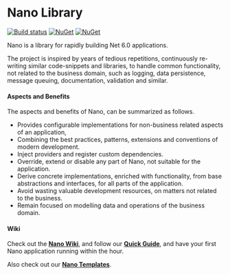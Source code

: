 # Nano Library
[![Build status](https://ci.appveyor.com/api/projects/status/la8s64bjr9ymq6ov/branch/master?svg=true)](https://ci.appveyor.com/project/vivet/nano-library/branch/master)
[![NuGet](https://img.shields.io/nuget/dt/NanoCore.svg)](https://www.nuget.org/packages/NanoCore/)
[![NuGet](https://img.shields.io/nuget/v/NanoCore.svg)](https://www.nuget.org/packages/NanoCore/)


Nano is a library for rapidly building Net 6.0 applications.  

The project is inspired by years of tedious repetitions, continuously re-writing similar code-snippets and libraries, to handle common functionality, not related to the business domain, such as logging, data persistence, message queuing, documentation, validation and similar.

#### Aspects and Benefits
The aspects and benefits of Nano, can be summarized as follows.
* Provides configurable implementations for non-business related aspects of an application, 
* Combining the best practices, patterns, extensions and conventions of modern development. 
* Inject providers and register custom dependencies.
* Override, extend or disable any part of Nano, not suitable for the application. 
* Derive concrete implementations, enriched with functionality, from base abstractions and interfaces, for all parts of the application.  
* Avoid wasting valuable development resources, on matters not related to the business.
* Remain focused on modelling data and operations of the business domain.

#### Wiki
Check out the **[Nano Wiki](https://github.com/Nano-Services/Nano/wiki)**, and follow our **[Quick Guide](https://github.com/Nano-Services/Nano/wiki/Quick-Guide)**, and have your first Nano application running within the hour.  

Also check out our **[Nano Templates](https://github.com/Nano-Core/Nano.Templates/blob/master/README.md)**.
